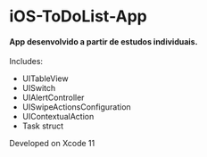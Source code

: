 # iOS-ToDoList-App


#### App desenvolvido a partir de estudos individuais.

Includes:

* UITableView
* UISwitch
* UIAlertController
* UISwipeActionsConfiguration
* UIContextualAction
* Task struct


Developed on Xcode 11
